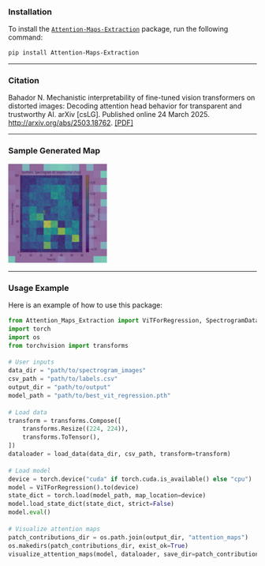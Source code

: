 ### Installation

To install the [`Attention-Maps-Extraction`](https://pypi.org/project/Attention-Maps-Extraction/) package, run the following command:

```bash
pip install Attention-Maps-Extraction
```
---

### Citation
Bahador N. Mechanistic interpretability of fine-tuned vision transformers on distorted images: Decoding attention head behavior for transparent and trustworthy AI. arXiv [csLG]. Published online 24 March 2025. http://arxiv.org/abs/2503.18762. 
[[PDF]](https://arxiv.org/pdf/2503.18762)

---

### Sample Generated Map

<img src="https://github.com/nbahador/Attention_Maps_Extraction/raw/main/Example/Sample%20Generated%20Map.jpg" alt="Sample Generated Map" width="200" height="200" />

---

### Usage Example

Here is an example of how to use this package:

```python
from Attention_Maps_Extraction import ViTForRegression, SpectrogramDataset, visualize_attention_maps, load_data
import torch
import os
from torchvision import transforms

# User inputs
data_dir = "path/to/spectrogram_images"
csv_path = "path/to/labels.csv"
output_dir = "path/to/output"
model_path = "path/to/best_vit_regression.pth"

# Load data
transform = transforms.Compose([
    transforms.Resize((224, 224)),
    transforms.ToTensor(),
])
dataloader = load_data(data_dir, csv_path, transform=transform)

# Load model
device = torch.device("cuda" if torch.cuda.is_available() else "cpu")
model = ViTForRegression().to(device)
state_dict = torch.load(model_path, map_location=device)
model.load_state_dict(state_dict, strict=False)
model.eval()

# Visualize attention maps
patch_contributions_dir = os.path.join(output_dir, "attention_maps")
os.makedirs(patch_contributions_dir, exist_ok=True)
visualize_attention_maps(model, dataloader, save_dir=patch_contributions_dir, device=device)
```
